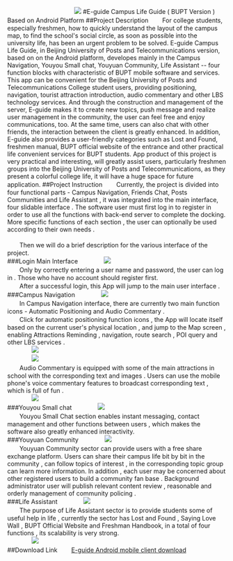 　　　　　　　　　　　![](https://github.com/MiracleHH/Eguide/raw/master/app/src/main/res/drawable-xxhdpi/ic_launcher.png)
#E-guide Campus Life Guide ( BUPT Version ) Based on Android Platform
##Project Description
　　For college students, especially freshmen, how to quickly understand the layout of the campus map, to find the school's social circle, as soon as possible into the university life, has been an urgent problem to be solved. E-guide Campus Life Guide, in Beijing University of Posts and Telecommunications version, based on on the Android platform, developes mainly in the Campus Navigation, Youyou Small chat, Youyuan Community, Life Assistant -- four function blocks with characteristic of BUPT mobile software and services. This app can be convenient for the Beijing University of Posts and Telecommunications College student users, providing positioning, navigation, tourist attraction introduction, audio commentary and other LBS technology services. And through the construction and management of the server, E-guide makes it to create new topics, push message and realize user management in the community, the user can feel free and enjoy communications, too. At the same time, users can also chat with other friends, the interaction between the client is greatly enhanced. In addition, E-guide also provides a user-friendly categories such as Lost and Found, freshmen manual, BUPT official website of the entrance and other practical life convenient services for BUPT students. App product of this project is very practical and interesting, will greatly assist users, particularly freshmen groups into the Beijing University of Posts and Telecommunications, as they present a colorful college life, it will have a huge space for future application.
##Project Instruction
　　Currently, the project is divided into four functional parts - Campus Navigation, Friends Chat, Posts Communities and Life Assistant , it was integrated into the main interface, four slidable interface . The software user must first log in to register in order to use all the functions with back-end server to complete the docking. More specific functions of each section , the user can optionally be used according to their own needs . <br/> <br/>　　Then we will do a brief description for the various interface of the project.<br/>
###Login Main Interface
　　　　![](https://github.com/MiracleHH/Eguide/raw/master/images/login.png)<br/>
　　Only by correctly entering a user name and password, the user can log in . Those who have no account should register first.<br/>
　　After a successful login, this App will jump to the main user interface .<br/>
###Campus Navigation
　　　　![](https://github.com/MiracleHH/Eguide/raw/master/images/guide.png)<br/>
　　In Campus Navigation interface, there are currently two main function icons - Automatic Positioning and Audio Commentary .<br/>
　　Click for automatic positioning function icons , the App will locate itself based on the current user's physical location , and jump to the Map screen , enabling Attractions Reminding , navigation, route search , POI query and other LBS services .<br/>
　　　　![](https://github.com/MiracleHH/Eguide/raw/master/images/alert.png)<br/>　　　　![](https://github.com/MiracleHH/Eguide/raw/master/images/search.png)<br/>
　　Audio Commentary is equipped with some of the main attractions in school with the corresponding text and images . Users can use the mobile phone's voice commentary features to broadcast corresponding text , which is full of fun .<br/>
　　　　![](https://github.com/MiracleHH/Eguide/raw/master/images/speech.png)<br/>
###Youyou Small chat
　　　　![](https://github.com/MiracleHH/Eguide/raw/master/images/chat.png)<br/>
　　Youyou Small Chat section enables instant messaging, contact management and other functions between users , which makes the software also greatly enhanced interactivity.<br/>
###Youyuan Community
　　　　![](https://github.com/MiracleHH/Eguide/raw/master/images/community.png)<br/>
　　Youyuan Community sector can provide users with a free share exchange platform. Users can share their campus life bit by bit in the community , can follow topics of interest , in the corresponding topic group can learn more information. In addition , each user may be concerned about other registered users to build a community fan base . Background administrator user will publish relevant content review , reasonable and orderly management of community policing .<br/>
###Life Assistant
　　　　![](https://github.com/MiracleHH/Eguide/raw/master/images/helper.png)<br/>
　　The purpose of Life Assistant sector is to provide students some of useful help in life , currently the sector has Lost and Found , Saying Love Wall , BUPT Official Website and Freshman Handbook, in a total of four functions , its scalability is very strong.<br/>
　　　　![](https://github.com/MiracleHH/Eguide/raw/master/images/lost.png)<br/>
##Download Link
　　[E-guide Android mobile client download](http://eebupt.com/test/hh/E-guide/E-guide.apk)
